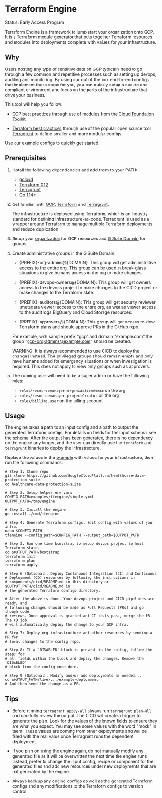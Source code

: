 # Terraform Engine

Status: Early Access Program

Terraform Engine is a framework to jump start your organization onto GCP. It is
a Terraform module generator that puts together Terraform resources and modules
into deployments complete with values for your infrastructure.

## Why

Users hosting any type of sensitive data on GCP typically need to go through a
few common and repetitive processes such as setting up devops, auditing and
monitoring. By using our out of the box end-to-end configs that implement these
steps for you, you can quickly setup a secure and compliant environment and
focus on the parts of the infrastructure that drive your business.

This tool will help you follow:

- GCP best practices through use of modules from the
[Cloud Foundation Toolkit](https://cloud.google.com/foundation-toolkit).

- [Terraform best practices](https://www.hashicorp.com/resources/evolving-infrastructure-terraform-opencredo)
through use of the popular open source tool
[Terragrunt](https://terragrunt.gruntwork.io/) to define smaller and more
modular configs.

Use our [example](../../examples/tfengine) configs to quickly get started.

## Prerequisites

1. Install the following dependencies and add them to your PATH:

    - [gcloud](https://cloud.google.com/sdk/gcloud)
    - [Terraform 0.12](https://www.terraform.io/)
    - [Terragrunt](https://terragrunt.gruntwork.io/)
    - [Go 1.14+](https://golang.org/dl/)

1. Get familiar with [GCP](https://cloud.google.com/docs/overview),
    [Terraform](https://www.terraform.io/intro/index.html) and
    [Terragrunt](https://blog.gruntwork.io/terragrunt-how-to-keep-your-terraform-code-dry-and-maintainable-f61ae06959d8).

    The infrastructure is deployed using Terraform, which is an industry
    standard for defining infrastructure-as-code. Terragrunt is used as a
    wrapper around Terraform to manage multiple Terraform deployments and reduce
    duplication.

1. Setup your
    [organization](https://cloud.google.com/resource-manager/docs/creating-managing-organization)
    for GCP resources and [G Suite Domain](https://gsuite.google.com/) for
    groups.

1. [Create administrative groups](https://support.google.com/a/answer/33343?hl=en)
    in the G Suite Domain:

    - {PREFIX}-org-admins@{DOMAIN}: This group will get administrative access
        to the entire org. This group can be used in break-glass situations to
        give humans access to the org to make changes.

    - {PREFIX}-devops-owners@{DOMAIN}: This group will get owners access to
        the devops project to make changes to the CICD project or make changes
        to the Terraform state.

    - {PREFIX}-auditors@{DOMAIN}: This group will get security reviewer
        (metadata viewer) access to the entire org, as well as viewer access to
        the audit logs BigQuery and Cloud Storage resources.

    - {PREFIX}-approvers@{DOMAIN}: This group will get access to view
        Terraform plans and should approve PRs in the GitHub repo.

    For example, with sample prefix "gcp" and domain "example.com" the group
    "gcp-org-admins@example.com" should be created.

    WARNING: It is always recommended to use CICD to deploy the changes instead.
    The privileged groups should remain empty and only have humans added for
    emergency situations or when investigation is required. This does not apply
    to view only groups such as approvers.

1. The running user will need to be a super admin or have the following roles:

    - `roles/resourcemanager.organizationAdmin` on the org
    - `roles/resourcemanager.projectCreator` on the org
    - `roles/billing.user` on the billing account

## Usage

The engine takes a path to an input config and a path to output the generated
Terraform configs. For details on fields for the input schema, see the
[schema](../../internal/tfengine/schema.go). After the output has been generated,
there is no dependency on the engine any longer, and the user can directly use
the `terraform` and `terragrunt` binaries to deploy the infrastructure.

Replace the values in the [example](../../examples/tfengine/simple.yaml) with
values for your infrastructure, then run the following commands:

```shell
# Step 1: Clone repo
git clone https://github.com/GoogleCloudPlatform/healthcare-data-protection-suite
cd healthcare-data-protection-suite

# Step 2: Setup helper env vars
CONFIG_PATH=examples/tfengine/simple.yaml
OUTPUT_PATH=/tmp/engine

# Step 3: Install the engine
go install ./cmd/tfengine

# Step 4: Generate Terraform configs. Edit config with values of your infra.
nano $CONFIG_PATH
tfengine --config_path=$CONFIG_PATH --output_path=$OUTPUT_PATH

# Step 5: Run one time bootstrap to setup devops project to host Terraform state.
cd $OUTPUT_PATH/bootstrap
terraform init
terraform plan
terraform apply

# Step 6 (Optional): Deploy Continuous Integration (CI) and Continuous
# Deployment (CD) resources by following the instructions in
# components/cicd/README.md in this directory or $OUTPUT_PATH/cicd/README.md in
# the generated Terraform configs directory.

# After the above is done. Your devops project and CICD pipelines are ready, and
# following changes should be made as Pull Requests (PRs) and go though code
# reviews. Once approval is granted and CI tests pass, merge the PR. The CD job
# will automatically deploy the change to your GCP infra.

# Step 7: Deploy org infrastructure and other resources by sending a PR for
# local changes to the config repo.

# Step 8: If a `DISABLED` block is present in the config, follow the steps for
# all fields within the block and deploy the changes. Remove the `DISABLED`
# block from the config once done.

# Step 9 (Optional): Modify and/or add deployments as needed...
cd $OUTPUT_PATH/live/.../example-deployment
# And then send the change as a PR.
```

## Tips

- Before running `terragrunt apply-all` always run `terragrunt plan-all` and
  carefully review the output. The CICD will create a trigger to generate the
  plan. Look for the values of the known fields to ensure they are what you
  expect. You may see some values with the word "mock" in them. These values
  are coming from other deployments and will be filled with the real value
  once Terragrunt runs the dependent deployment.

- If you plan on using the engine again, do not manually modify any generated
  file as it will be overwritten the next time the engine runs. Instead,
  prefer to change the input config, recipe or component for the generated
  files and add new resources under new deployments that are not generated by
  the engine.

- Always backup any engine configs as well as the generated Terraform configs
  and any modifications to the Terraform configs to version control.
